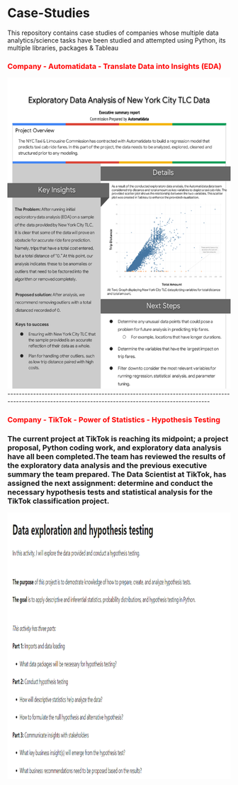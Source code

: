 # Case-Studies
This repository contains case studies of companies whose multiple data analytics/science tasks have been studied and attempted using Python, its multiple libraries, packages & Tableau

### <span style="color: Red">Company - Automatidata - Translate Data into Insights (EDA)</span>
<img src="https://github.com/ShreevaniRao/Case-Studies/blob/main/EDA/Automatidata-Executive-Summary.png" width="700" height="700">
-----------------------------------------------------------------------------------------------------------------------------------------------------

### <span style="color: Red">Company - TikTok - Power of Statistics - Hypothesis Testing</span>
### The current project at TikTok is reaching its midpoint; a project proposal, Python coding work, and exploratory data analysis have all been completed.The team has reviewed the results of the exploratory data analysis and the previous executive summary the team prepared. The Data Scientist at TikTok, has assigned the next assignment: determine and conduct the necessary hypothesis tests and statistical analysis for the TikTok classification project.
<img src="https://github.com/ShreevaniRao/Case-Studies/blob/main/Statistics/Statistics -Hypothesis Testing- TikTok.png" width="800" height="600">

